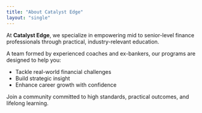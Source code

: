 ```yaml
---
title: "About Catalyst Edge"
layout: "single"
---
```


At **Catalyst Edge**, we specialize in empowering mid to senior-level finance professionals through practical, industry-relevant education.

A team formed by experienced coaches and ex-bankers, our programs are designed to help you:

- Tackle real-world financial challenges
- Build strategic insight
- Enhance career growth with confidence

Join a community committed to high standards, practical outcomes, and lifelong learning.
